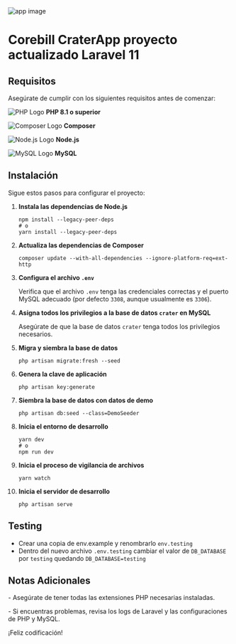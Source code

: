 <img src="https://res.cloudinary.com/bytefury/image/upload/v1574149856/Crater/craterframe.png" alt="app image">
<html>
<body>

<div class="center">

<h1>Corebill CraterApp proyecto actualizado Laravel 11</h1>

<h2>Requisitos</h2>
<p>Asegúrate de cumplir con los siguientes requisitos antes de comenzar:</p>

<p>
  <img src="https://img.shields.io/badge/PHP-8.1%2B-blue?logo=php&logoColor=white" class="icon" alt="PHP Logo"> <strong>PHP 8.1 o superior</strong>
</p>
<p>
  <img src="https://img.shields.io/badge/Composer-2.0%2B-blue?logo=composer&logoColor=white" class="icon" alt="Composer Logo"> <strong>Composer</strong>
</p>
<p>
  <img src="https://img.shields.io/badge/Node.js-16%2B-brightgreen?logo=node.js&logoColor=white" class="icon" alt="Node.js Logo"> <strong>Node.js</strong>
</p>
<p>
  <img src="https://img.shields.io/badge/MySQL-5.7%2B-blue?logo=mysql&logoColor=white" class="icon" alt="MySQL Logo"> <strong>MySQL</strong>
</p>

<h2>Instalación</h2>
<p>Sigue estos pasos para configurar el proyecto:</p>

<ol>
  <li><strong>Instala las dependencias de Node.js</strong>
    <pre><code>npm install --legacy-peer-deps
# o
yarn install --legacy-peer-deps</code></pre>
  </li>
  <li><strong>Actualiza las dependencias de Composer</strong>
    <pre><code>composer update --with-all-dependencies --ignore-platform-req=ext-http</code></pre>
  </li>
  <li><strong>Configura el archivo <code>.env</code></strong>
    <p>Verifica que el archivo <code>.env</code> tenga las credenciales correctas y el puerto MySQL adecuado (por defecto <code>3308</code>, aunque usualmente es <code>3306</code>).</p>
  </li>
  <li><strong>Asigna todos los privilegios a la base de datos <code>crater</code> en MySQL</strong>
    <p>Asegúrate de que la base de datos <code>crater</code> tenga todos los privilegios necesarios.</p>
  </li>
  <li><strong>Migra y siembra la base de datos</strong>
    <pre><code>php artisan migrate:fresh --seed</code></pre>
  </li>
  <li><strong>Genera la clave de aplicación</strong>
    <pre><code>php artisan key:generate</code></pre>
  </li>
  <li><strong>Siembra la base de datos con datos de demo</strong>
    <pre><code>php artisan db:seed --class=DemoSeeder</code></pre>
  </li>
  <li><strong>Inicia el entorno de desarrollo</strong>
    <pre><code>yarn dev
# o
npm run dev</code></pre>
  </li>
  <li><strong>Inicia el proceso de vigilancia de archivos</strong>
    <pre><code>yarn watch</code></pre>
  </li>
  <li><strong>Inicia el servidor de desarrollo</strong>
    <pre><code>php artisan serve</code></pre>
  </li>
</ol>

## Testing

- Crear una copia de env.example y renombrarlo `env.testing`
- Dentro del nuevo archivo `.env.testing` cambiar el valor de `DB_DATABASE` por `testing` quedando `DB_DATABASE=testing`

<h2>Notas Adicionales</h2>
<p>- Asegúrate de tener todas las extensiones PHP necesarias instaladas.</p>
<p>- Si encuentras problemas, revisa los logs de Laravel y las configuraciones de PHP y MySQL.</p>

<p>¡Feliz codificación!</p>

</div>

</body>
</html>
